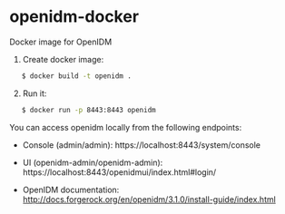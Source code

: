 # openidm-docker
Docker image for OpenIDM

1. Create docker image:
```bash
   $ docker build -t openidm .
```

2. Run it:
```bash
   $ docker run -p 8443:8443 openidm
```

You can access openidm locally from the following endpoints:
* Console (admin/admin): https://localhost:8443/system/console

* UI (openidm-admin/openidm-admin): https://localhost:8443/openidmui/index.html#login/

* OpenIDM documentation: http://docs.forgerock.org/en/openidm/3.1.0/install-guide/index.html
